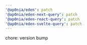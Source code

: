 ```yaml
---
'@ap0nia/eden': patch
'@ap0nia/eden-next-query': patch
'@ap0nia/eden-react-query': patch
'@ap0nia/eden-svelte-query': patch
---
```


chore: version bump
